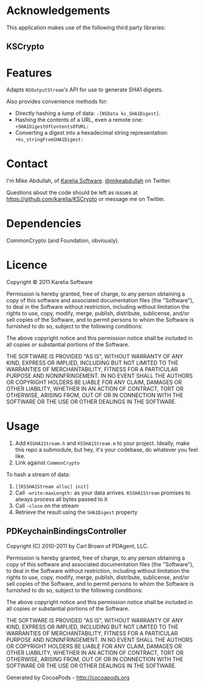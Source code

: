 # Acknowledgements
This application makes use of the following third party libraries:

## KSCrypto

Features
========

Adapts `NSOutputStream`'s API for use to generate SHA1 digests.

Also provides convenience methods for:

* Directly hashing a lump of data: `-[NSData ks_SHA1Digest]`.
* Hashing the contents of a URL, even a remote one: `+SHA1DigestOfContentsOfURL:`
* Converting a digest into a hexadecimal string representation: `+ks_stringFromSHA1Digest:`

Contact
=======

I'm Mike Abdullah, of [Karelia Software](http://karelia.com). [@mikeabdullah](http://twitter.com/mikeabdullah) on Twitter.

Questions about the code should be left as issues at https://github.com/karelia/KSCrypto or message me on Twitter.

Dependencies
============

CommonCrypto (and Foundation, obviously).

Licence
=======

Copyright © 2011 Karelia Software

Permission is hereby granted, free of charge, to any person obtaining a copy
of this software and associated documentation files (the "Software"), to deal
in the Software without restriction, including without limitation the rights
to use, copy, modify, merge, publish, distribute, sublicense, and/or sell
copies of the Software, and to permit persons to whom the Software is
furnished to do so, subject to the following conditions:

The above copyright notice and this permission notice shall be included in
all copies or substantial portions of the Software.

THE SOFTWARE IS PROVIDED "AS IS", WITHOUT WARRANTY OF ANY KIND, EXPRESS OR
IMPLIED, INCLUDING BUT NOT LIMITED TO THE WARRANTIES OF MERCHANTABILITY,
FITNESS FOR A PARTICULAR PURPOSE AND NONINFRINGEMENT. IN NO EVENT SHALL THE
AUTHORS OR COPYRIGHT HOLDERS BE LIABLE FOR ANY CLAIM, DAMAGES OR OTHER
LIABILITY, WHETHER IN AN ACTION OF CONTRACT, TORT OR OTHERWISE, ARISING FROM,
OUT OF OR IN CONNECTION WITH THE SOFTWARE OR THE USE OR OTHER DEALINGS IN
THE SOFTWARE.

Usage
=====

1. Add `KSSHA1Stream.h` and `KSSHA1Stream.m` to your project. Ideally, make this repo a submodule, but hey, it's your codebase, do whatever you feel like.
2. Link against `CommonCrypto`

To hash a stream of data:

1. `[[KSSHA1Stream alloc] init]`
2. Call `-write:maxLength:` as your data arrives. `KSSHA1Stream` promises to always process all bytes passed to it
3. Call `-close` on the stream
4. Retrieve the result using the `SHA1Digest` property


## PDKeychainBindingsController

Copyright (C) 2010-2011 by Carl Brown of PDAgent, LLC.

Permission is hereby granted, free of charge, to any person obtaining a copy
of this software and associated documentation files (the "Software"), to deal
in the Software without restriction, including without limitation the rights
to use, copy, modify, merge, publish, distribute, sublicense, and/or sell
copies of the Software, and to permit persons to whom the Software is
furnished to do so, subject to the following conditions:

The above copyright notice and this permission notice shall be included in
all copies or substantial portions of the Software.

THE SOFTWARE IS PROVIDED "AS IS", WITHOUT WARRANTY OF ANY KIND, EXPRESS OR
IMPLIED, INCLUDING BUT NOT LIMITED TO THE WARRANTIES OF MERCHANTABILITY,
FITNESS FOR A PARTICULAR PURPOSE AND NONINFRINGEMENT. IN NO EVENT SHALL THE
AUTHORS OR COPYRIGHT HOLDERS BE LIABLE FOR ANY CLAIM, DAMAGES OR OTHER
LIABILITY, WHETHER IN AN ACTION OF CONTRACT, TORT OR OTHERWISE, ARISING FROM,
OUT OF OR IN CONNECTION WITH THE SOFTWARE OR THE USE OR OTHER DEALINGS IN
THE SOFTWARE.

Generated by CocoaPods - http://cocoapods.org
